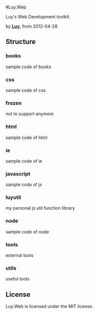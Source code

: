 #Luy.Web

Luy's Web Development toolkit.

by [**Luy**](mailto:luics.king@gmail.com), from 2012-04-28

## Structure

### books 

sample code of books

### css

sample code of css

### frozen

not to support anymore

### html

sample code of html

### ie

sample code of ie

### javascript

sample code of js

### luyutil

my personal js util function library
 
### node   

sample code of node

### tools

external tools

### utils

useful tools

## License

Luy.Web is licensed under the MIT license.